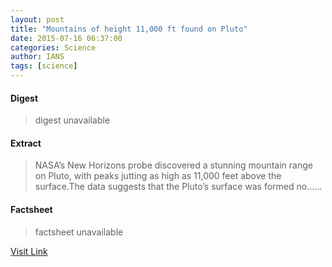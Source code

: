 ```yaml
---
layout: post
title: "Mountains of height 11,000 ft found on Pluto"
date: 2015-07-16 06:37:00
categories: Science
author: IANS
tags: [science]
---
```



#### Digest
>digest unavailable

#### Extract
>NASA’s New Horizons probe discovered a stunning mountain range on Pluto, with peaks jutting as high as 11,000 feet above the surface.The data suggests that the Pluto’s surface was formed no......

#### Factsheet
>factsheet unavailable

[Visit Link](http://www.thehindu.com/sci-tech/science/new-horizon-images-of-pluto-shows-mountains-of-height-11000-ft-found/article7428833.ece?utm_source=RSS_Feed&utm_medium=RSS&utm_campaign=RSS_Syndication)


